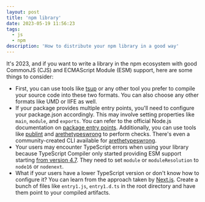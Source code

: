 ```yaml
---
layout: post
title: 'npm library'
date: 2023-05-19 11:56:23
tags:
  - js
  - npm
description: 'How to distribute your npm library in a good way'
---
```


It's 2023, and if you want to write a library in the npm ecosystem with good CommonJS (CJS) and ECMAScript Module (ESM) support, here are some things to consider:

- First, you can use tools like [tsup](https://tsup.egoist.dev/) or any other tool you prefer to compile your source code into these two formats. You can also choose any other formats like UMD or IIFE as well.
- If your package provides multiple entry points, you'll need to configure your package.json accordingly. This may involve setting properties like `main`, `module`, and `exports`. You can refer to the official Node.js documentation on [package entry points](https://nodejs.org/api/packages.html#package-entry-points). Additionally, you can use tools like [publint](https://publint.dev/) and [arethetypeswrong](https://arethetypeswrong.github.io/) to perform checks. There's even a community-created CLI available for [arethetypeswrong](https://github.com/arethetypeswrong/arethetypeswrong.github.io/issues/15).
- Your users may encounter TypeScript errors when using your library because TypeScript Compiler only started providing ESM support starting [from version 4.7](https://www.typescriptlang.org/docs/handbook/release-notes/typescript-4-7.html#ecmascript-module-support-in-nodejs). They need to set `module` or `moduleResolution` to `node16` or `nodenext`.
- What if your users have a lower TypeScript version or don't know how to configure it? You can learn from the approach taken by [Next.js](https://github.com/vercel/next.js/tree/canary/packages/next). Create a bunch of files like `entry1.js`, `entry1.d.ts` in the root directory and have them point to your compiled artifacts.
